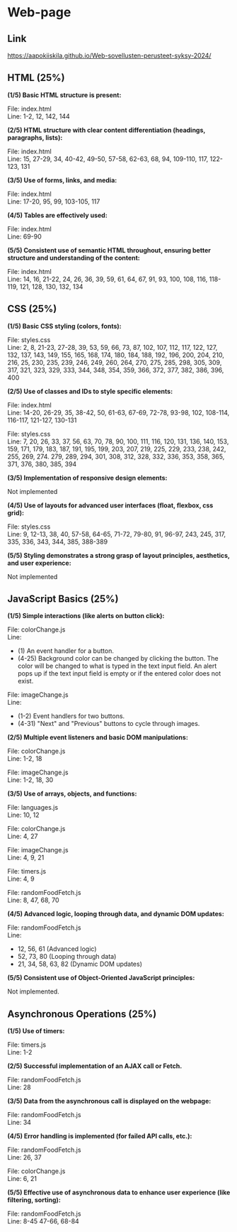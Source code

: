 # Web-page

## Link

https://aapokiiskila.github.io/Web-sovellusten-perusteet-syksy-2024/

## HTML (25%)

**(1/5) Basic HTML structure is present:**

File: index.html<br/>
Line: 1-2, 12, 142, 144

**(2/5) HTML structure with clear content differentiation (headings, paragraphs, lists):**

File: index.html<br/>
Line: 15, 27-29, 34, 40-42, 49-50, 57-58, 62-63, 68, 94, 109-110, 117, 122-123, 131

**(3/5) Use of forms, links, and media:**

File: index.html<br/>
Line: 17-20, 95, 99, 103-105, 117

 **(4/5) Tables are effectively used:**

 File: index.html<br/>
 Line: 69-90

 **(5/5) Consistent use of semantic HTML throughout, ensuring better structure and understanding of the content:**

 File: index.html<br/>
 Line: 14, 16, 21-22, 24, 26, 36, 39, 59, 61, 64, 67, 91, 93, 100, 108, 116, 118-119, 121, 128, 130, 132, 134

## CSS (25%)

**(1/5) Basic CSS styling (colors, fonts):**

File: styles.css<br/>
Line: 2, 8, 21-23, 27-28, 39, 53, 59, 66, 73, 87, 102, 107, 112, 117, 122, 127, 132, 137, 143, 149, 155, 165, 168, 174, 180, 184, 188, 192, 196, 200, 204, 210, 216, 25, 230, 235, 239, 246, 249, 260, 264, 270, 275, 285, 298, 305, 309, 317, 321, 323, 329, 333, 344, 348, 354, 359, 366, 372, 377, 382, 386, 396, 400

**(2/5) Use of classes and IDs to style specific elements:**

File: index.html<br/>
Line: 14-20, 26-29, 35, 38-42, 50, 61-63, 67-69, 72-78, 93-98, 102, 108-114, 116-117, 121-127, 130-131<br/>

File: styles.css<br/>
Line: 7, 20, 26, 33, 37, 56, 63, 70, 78, 90, 100, 111, 116, 120, 131, 136, 140, 153, 159, 171, 179, 183, 187, 191, 195, 199, 203, 207, 219, 225, 229, 233, 238, 242, 255, 269, 274. 279, 289, 294, 301, 308, 312, 328, 332, 336, 353, 358, 365, 371, 376, 380, 385, 394

**(3/5) Implementation of responsive design elements:**

Not implemented<br/>

**(4/5) Use of layouts for advanced user interfaces (float, flexbox, css grid):**

File: styles.css<br/>
Line: 9, 12-13, 38, 40, 57-58, 64-65, 71-72, 79-80, 91, 96-97, 243, 245, 317, 335, 336, 343, 344, 385, 388-389

**(5/5) Styling demonstrates a strong grasp of layout principles, aesthetics, and user experience:**

Not implemented<br/>

## JavaScript Basics (25%)

**(1/5) Simple interactions (like alerts on button click):**

File: colorChange.js<br/>
Line:
- (1) An event handler for a button.
- (4-25) Background color can be changed by clicking the button. The color will be changed to what is typed in the text input field. An alert pops up if the text input field is empty or if the entered color does not exist.

File: imageChange.js<br/>
Line:
- (1-2) Event handlers for two buttons.
- (4-31) "Next" and "Previous" buttons to cycle through images. 

**(2/5) Multiple event listeners and basic DOM manipulations:**

File: colorChange.js<br/>
Line: 1-2, 18<br/>

File: imageChange.js<br/>
Line: 1-2, 18, 30

**(3/5) Use of arrays, objects, and functions:**

File: languages.js<br/>
Line: 10, 12<br/>

File: colorChange.js<br/>
Line: 4, 27<br/>

File: imageChange.js<br/>
Line: 4, 9, 21<br/>

File: timers.js<br/>
Line: 4, 9<br/>

File: randomFoodFetch.js<br/>
Line: 8, 47, 68, 70

**(4/5) Advanced logic, looping through data, and dynamic DOM updates:**

File: randomFoodFetch.js<br/>
Line:
- 12, 56, 61 (Advanced logic)
- 52, 73, 80 (Looping through data)
- 21, 34, 58, 63, 82 (Dynamic DOM updates)

**(5/5) Consistent use of Object-Oriented JavaScript principles:**

Not implemented.

## Asynchronous Operations (25%)

**(1/5) Use of timers:**

File: timers.js<br/>
Line: 1-2

**(2/5) Successful implementation of an AJAX call or Fetch.**

File: randomFoodFetch.js<br/>
Line: 28

**(3/5) Data from the asynchronous call is displayed on the webpage:**

File: randomFoodFetch.js<br/>
Line: 34

**(4/5) Error handling is implemented (for failed API calls, etc.):**

File: randomFoodFetch.js<br/>
Line: 26, 37<br/>

File: colorChange.js<br/>
Line: 6, 21

**(5/5) Effective use of asynchronous data to enhance user experience (like filtering, sorting):**

File: randomFoodFetch.js<br/>
Line: 8-45 47-66, 68-84